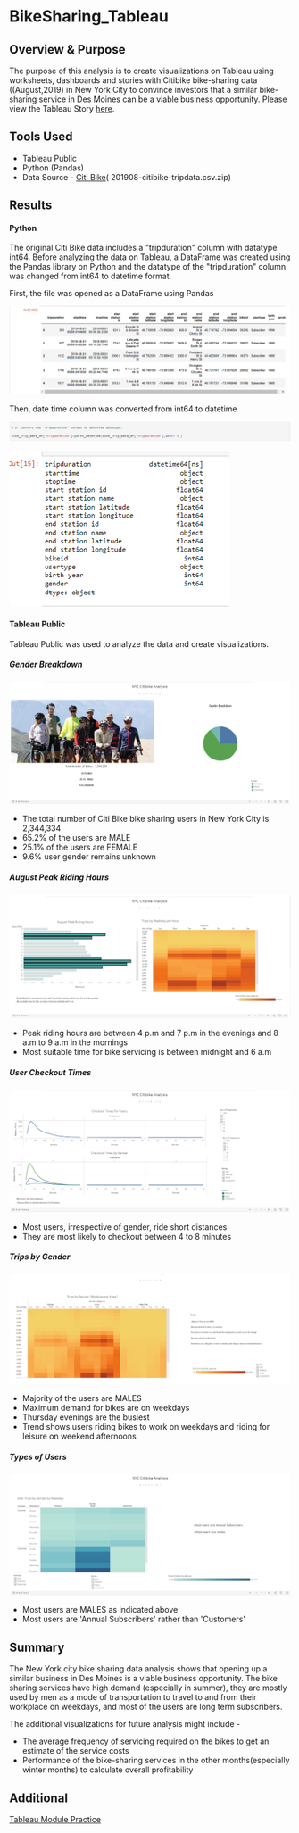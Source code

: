# BikeSharing_Tableau

## Overview & Purpose

The purpose of this analysis is to create visualizations on Tableau using worksheets, dashboards and stories with Citibike bike-sharing data ((August,2019) in New York City to convince investors that a similar bike-sharing service in Des Moines can be a viable business opportunity. Please view the Tableau Story [here](https://public.tableau.com/app/profile/sukanya.ghosh3003/viz/Module_Challenge_16534889152630/NYCCitibikeStory?publish=yes).

## Tools Used
- Tableau Public
- Python (Pandas)
- Data Source - [Citi Bike](https://ride.citibikenyc.com/system-data)( 201908-citibike-tripdata.csv.zip)

## Results

#### Python

The original Citi Bike data includes a "tripduration" column with datatype int64. Before analyzing the data on Tableau, a DataFrame was created using the Pandas library on Python and the datatype of the "tripduration" column was changed from int64 to datetime format.

First, the file was opened as a DataFrame using Pandas

![df](images/pandas_df.png)

Then, date time column was converted from int64 to datetime

![](images/date_time_code.png)

![datetime](images/date_time.png)

#### Tableau Public

Tableau Public was used to analyze the data and create visualizations.

##### Gender Breakdown
![](images/gender_breakdown.png)

- The total number of Citi Bike bike sharing users in New York City is 2,344,334
- 65.2% of the users are MALE
- 25.1% of the users are FEMALE
- 9.6% user gender remains unknown

##### August Peak Riding Hours

![](images/peak_hours.png)

- Peak riding hours are between 4 p.m and 7 p.m in the evenings and 8 a.m to 9 a.m in the mornings
- Most suitable time for bike servicing is between midnight and 6 a.m

##### User Checkout Times

![](images/checkout_times.png)

- Most users, irrespective of gender, ride short distances
- They are most likely to checkout between 4 to 8 minutes

##### Trips by Gender

![](images/trips_by_gender.png)

- Majority of the users are MALES
- Maximum demand for bikes are on weekdays
- Thursday evenings are the busiest
- Trend shows users riding bikes to work on weekdays and riding for leisure on weekend afternoons

##### Types of Users

![](images/user_types.png)

- Most users are MALES as indicated above
- Most users are 'Annual Subscribers' rather than 'Customers' 

## Summary

The New York city bike sharing data analysis shows that opening up a similar business in Des Moines is a viable business opportunity. The bike sharing services have high demand (especially in summer), they are mostly used by men as a mode of transportation to travel to and from their workplace on weekdays, and most of the users are long term subscribers.

The additional visualizations for future analysis might include -

- The average frequency of servicing required on the bikes to get an estimate of the service costs
- Performance of the bike-sharing services in the other months(especially winter months) to calculate overall profitability

## Additional

[Tableau Module Practice](https://public.tableau.com/app/profile/sukanya.ghosh3003/viz/Module_Practice/NYCStory)








